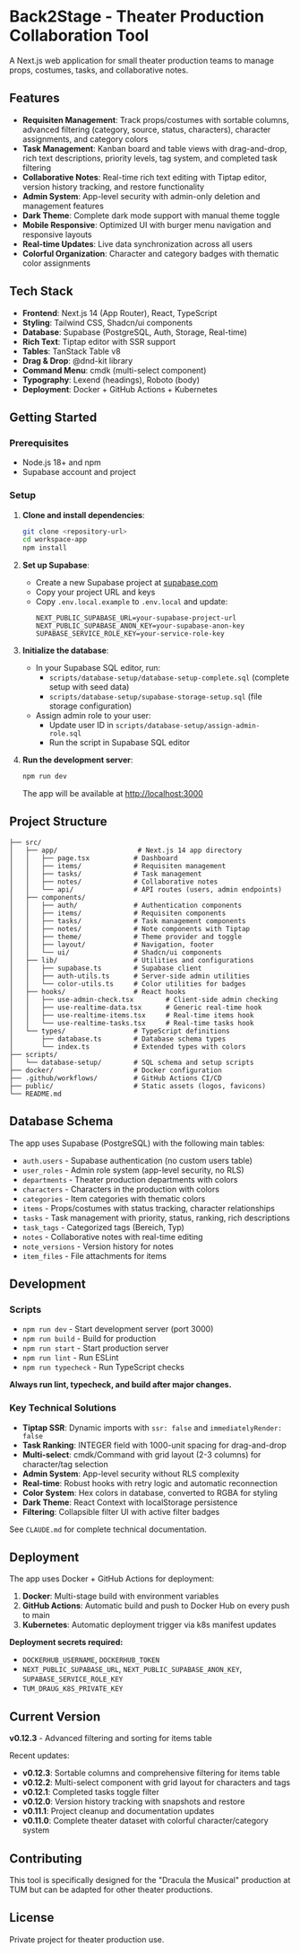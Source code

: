 # Back2Stage - Theater Production Collaboration Tool

A Next.js web application for small theater production teams to manage props, costumes, tasks, and collaborative notes.

## Features

- **Requisiten Management**: Track props/costumes with sortable columns, advanced filtering (category, source, status, characters), character assignments, and category colors
- **Task Management**: Kanban board and table views with drag-and-drop, rich text descriptions, priority levels, tag system, and completed task filtering
- **Collaborative Notes**: Real-time rich text editing with Tiptap editor, version history tracking, and restore functionality
- **Admin System**: App-level security with admin-only deletion and management features
- **Dark Theme**: Complete dark mode support with manual theme toggle
- **Mobile Responsive**: Optimized UI with burger menu navigation and responsive layouts
- **Real-time Updates**: Live data synchronization across all users
- **Colorful Organization**: Character and category badges with thematic color assignments

## Tech Stack

- **Frontend**: Next.js 14 (App Router), React, TypeScript
- **Styling**: Tailwind CSS, Shadcn/ui components
- **Database**: Supabase (PostgreSQL, Auth, Storage, Real-time)
- **Rich Text**: Tiptap editor with SSR support
- **Tables**: TanStack Table v8
- **Drag & Drop**: @dnd-kit library
- **Command Menu**: cmdk (multi-select component)
- **Typography**: Lexend (headings), Roboto (body)
- **Deployment**: Docker + GitHub Actions + Kubernetes

## Getting Started

### Prerequisites

- Node.js 18+ and npm
- Supabase account and project

### Setup

1. **Clone and install dependencies**:
   ```bash
   git clone <repository-url>
   cd workspace-app
   npm install
   ```

2. **Set up Supabase**:
   - Create a new Supabase project at [supabase.com](https://supabase.com)
   - Copy your project URL and keys
   - Copy `.env.local.example` to `.env.local` and update:
     ```env
     NEXT_PUBLIC_SUPABASE_URL=your-supabase-project-url
     NEXT_PUBLIC_SUPABASE_ANON_KEY=your-supabase-anon-key
     SUPABASE_SERVICE_ROLE_KEY=your-service-role-key
     ```

3. **Initialize the database**:
   - In your Supabase SQL editor, run:
     - `scripts/database-setup/database-setup-complete.sql` (complete setup with seed data)
     - `scripts/database-setup/supabase-storage-setup.sql` (file storage configuration)
   - Assign admin role to your user:
     - Update user ID in `scripts/database-setup/assign-admin-role.sql`
     - Run the script in Supabase SQL editor

4. **Run the development server**:
   ```bash
   npm run dev
   ```
   The app will be available at [http://localhost:3000](http://localhost:3000)

## Project Structure

```
├── src/
│   ├── app/                    # Next.js 14 app directory
│   │   ├── page.tsx           # Dashboard
│   │   ├── items/             # Requisiten management
│   │   ├── tasks/             # Task management
│   │   ├── notes/             # Collaborative notes
│   │   └── api/               # API routes (users, admin endpoints)
│   ├── components/
│   │   ├── auth/              # Authentication components
│   │   ├── items/             # Requisiten components
│   │   ├── tasks/             # Task management components
│   │   ├── notes/             # Note components with Tiptap
│   │   ├── theme/             # Theme provider and toggle
│   │   ├── layout/            # Navigation, footer
│   │   └── ui/                # Shadcn/ui components
│   ├── lib/                   # Utilities and configurations
│   │   ├── supabase.ts        # Supabase client
│   │   ├── auth-utils.ts      # Server-side admin utilities
│   │   └── color-utils.ts     # Color utilities for badges
│   ├── hooks/                 # React hooks
│   │   ├── use-admin-check.tsx        # Client-side admin checking
│   │   ├── use-realtime-data.tsx      # Generic real-time hook
│   │   ├── use-realtime-items.tsx     # Real-time items hook
│   │   └── use-realtime-tasks.tsx     # Real-time tasks hook
│   └── types/                 # TypeScript definitions
│       ├── database.ts        # Database schema types
│       └── index.ts           # Extended types with colors
├── scripts/
│   └── database-setup/        # SQL schema and setup scripts
├── docker/                    # Docker configuration
├── .github/workflows/         # GitHub Actions CI/CD
├── public/                    # Static assets (logos, favicons)
└── README.md
```

## Database Schema

The app uses Supabase (PostgreSQL) with the following main tables:

- `auth.users` - Supabase authentication (no custom users table)
- `user_roles` - Admin role system (app-level security, no RLS)
- `departments` - Theater production departments with colors
- `characters` - Characters in the production with colors
- `categories` - Item categories with thematic colors
- `items` - Props/costumes with status tracking, character relationships
- `tasks` - Task management with priority, status, ranking, rich descriptions
- `task_tags` - Categorized tags (Bereich, Typ)
- `notes` - Collaborative notes with real-time editing
- `note_versions` - Version history for notes
- `item_files` - File attachments for items

## Development

### Scripts

- `npm run dev` - Start development server (port 3000)
- `npm run build` - Build for production
- `npm run start` - Start production server
- `npm run lint` - Run ESLint
- `npm run typecheck` - Run TypeScript checks

**Always run lint, typecheck, and build after major changes.**

### Key Technical Solutions

- **Tiptap SSR**: Dynamic imports with `ssr: false` and `immediatelyRender: false`
- **Task Ranking**: INTEGER field with 1000-unit spacing for drag-and-drop
- **Multi-select**: cmdk/Command with grid layout (2-3 columns) for character/tag selection
- **Admin System**: App-level security without RLS complexity
- **Real-time**: Robust hooks with retry logic and automatic reconnection
- **Color System**: Hex colors in database, converted to RGBA for styling
- **Dark Theme**: React Context with localStorage persistence
- **Filtering**: Collapsible filter UI with active filter badges

See `CLAUDE.md` for complete technical documentation.

## Deployment

The app uses Docker + GitHub Actions for deployment:

1. **Docker**: Multi-stage build with environment variables
2. **GitHub Actions**: Automatic build and push to Docker Hub on every push to main
3. **Kubernetes**: Automatic deployment trigger via k8s manifest updates

**Deployment secrets required:**
- `DOCKERHUB_USERNAME`, `DOCKERHUB_TOKEN`
- `NEXT_PUBLIC_SUPABASE_URL`, `NEXT_PUBLIC_SUPABASE_ANON_KEY`, `SUPABASE_SERVICE_ROLE_KEY`
- `TUM_DRAUG_K8S_PRIVATE_KEY`

## Current Version

**v0.12.3** - Advanced filtering and sorting for items table

Recent updates:
- **v0.12.3**: Sortable columns and comprehensive filtering for items table
- **v0.12.2**: Multi-select component with grid layout for characters and tags
- **v0.12.1**: Completed tasks toggle filter
- **v0.12.0**: Version history tracking with snapshots and restore
- **v0.11.1**: Project cleanup and documentation updates
- **v0.11.0**: Complete theater dataset with colorful character/category system

## Contributing

This tool is specifically designed for the "Dracula the Musical" production at TUM but can be adapted for other theater productions.

## License

Private project for theater production use.
